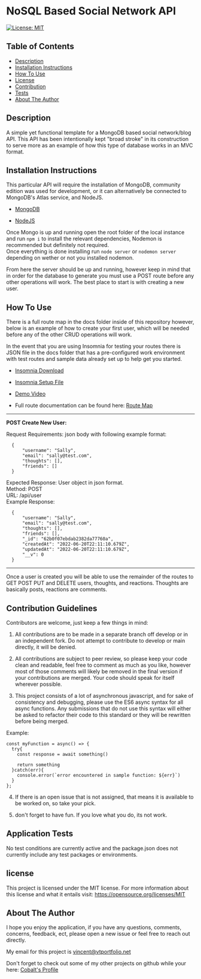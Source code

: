 # NoSQL Based Social Network API
[![License: MIT](https://img.shields.io/badge/License-MIT-yellow.svg)](https://opensource.org/licenses/MIT)

 ## Table of Contents

- [Description](#overall-description)
- [Installation Instructions](#installation-instructions)
- [How To Use](#instructions/how-to-use)
- [License](#license)
- [Contribution](#contribution-guidelines)
- [Tests](#application-tests)
- [About The Author](#about-the-author)



 ## Description 
 
  A simple yet functional template for a MongoDB based social network/blog API.
  This API has been intentionally kept "broad stroke" in its construction to serve more as an example of how this type of database works in an MVC format. 



 ## Installation Instructions
 
  This particular API will require the installation of MongoDB, community edition was used for development, or it can alternatively be connected to MongoDB's Atlas service, and NodeJS. </br>

  - <a href="https://www.mongodb.com/">MongoDB</a> </br>

  - <a href="https://nodejs.org/en/">NodeJS</a> </br>

  Once Mongo is up and running open the root folder of the local instance and run `npm i` to install the relevant dependencies, Nodemon is recommended but definitely not required. </br>
  Once everything is done installing run `node server` or `nodemon server` depending on wether or not you installed nodemon.

  From here the server should be up and running, however keep in mind that in order for the database to generate you must use a POST route before any other operations will work. The best place to start is with creating a new user.


 ## How To Use

There is a full route map in the docs folder inside of this repository however, below is an example of how to create your first user, which will be needed before any of the other CRUD operations will work. 

In the event that you are using Insomnia for testing your routes there is JSON file in the docs folder that has a pre-configured work environment with test routes and sample data already set up to help get you started. 

- [Insomnia Download](https://insomnia.rest/)

- [Insomnia Setup File](./docs/Insomnia_setup_2022-06-21)

- [Demo Video](https://youtu.be/onwfY04Vqig)

-  Full route documentation can be found here: [Route Map](./docs/RouteMap.md)


---
**POST Create New User:** </br>

  Request Requirements: json body with following example format: </br>

      {
	      "username": "Sally",
	      "email": "sally@test.com",
	      "thoughts": [],
	      "friends": []
      }

  Expected Response: User object in json format.  </br>
  Method: POST <br>
  URL: /api/user </br>
  Example Response: </br>
    
      {
	      "username": "Sally",
	      "email": "sally@test.com",
	      "thoughts": [],
	      "friends": [],
	      "_id": "62b0f07ebdab2382da77760a",
	      "createdAt": "2022-06-20T22:11:10.679Z",
	      "updatedAt": "2022-06-20T22:11:10.679Z",
	      "__v": 0
      }
---
 
 
 Once a user is created you will be able to use the remainder of the routes to GET POST PUT and DELETE users, thoughts, and reactions. Thoughts are basically posts, reactions are comments. 



 ## Contribution Guidelines

Contributors are welcome, just keep a few things in mind:

1. All contributions are to be made in a separate branch off develop or in an independent fork. Do not attempt to contribute to develop or main directly, it will be denied.

2. All contributions are subject to peer review, so please keep your code clean and readable, feel free to comment as much as you like, however most of those comments will likely be removed in the final version if your contributions are merged. Your code should speak for itself wherever possible. 

3. This project consists of a lot of asynchronous javascript, and for sake of consistency and debugging, please use the ES6 async syntax for all async functions. Any submissions that do not use this syntax will either be asked to refactor their code to this standard or they will be rewritten before being merged. 

Example: </br>
```
const myFunction = async() => {
  try{
    const response = await something()

    return something
  }catch(err){
    console.error(`error encountered in sample function: ${err}`)
  }
};
```

4. If there is an open issue that is not assigned, that means it is available to be worked on, so take your pick.

5. don't forget to have fun. If you love what you do, its not work.

 ## Application Tests
 

No test conditions are currently active and the package.json does not currently include any test packages or environments.

## license
  
  This project is licensed under the MIT license.
  For more information about this license and what it entails visit: https://opensource.org/licenses/MIT

 ## About The Author
 
I hope you enjoy the application, if you have any questions, comments, concerns, feedback, ect, 
please open a new issue or feel free to reach out directly. 

My email for this project is vincent@vtportfolio.net

Don't forget to check out some of my other projects on github while your here: [Cobalt's Profile](https://github.com/cobalt88)



